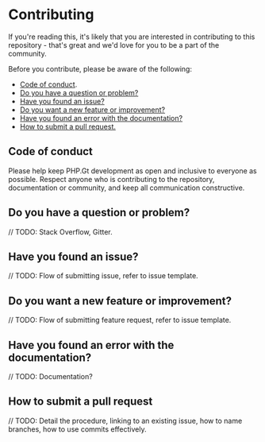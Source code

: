 Contributing
============

If you're reading this, it's likely that you are interested in contributing to this repository - that's great and we'd love for you to be a part of the community.

Before you contribute, please be aware of the following:

+ [Code of conduct](#code-of-conduct).
+ [Do you have a question or problem?](#do-you-have-a-question-or-problem)
+ [Have you found an issue?](#have-you-found-an-issue)
+ [Do you want a new feature or improvement?](#do-you-want-a-new-feature-or-improvement)
+ [Have you found an error with the documentation?](#have-you-found-an-error-with-the-documentation)
+ [How to submit a pull request.](#how-to-submit-a-pull-request)

Code of conduct
---------------

Please help keep PHP.Gt development as open and inclusive to everyone as possible. Respect anyone who is contributing to the repository, documentation or community, and keep all communication constructive.

Do you have a question or problem?
----------------------------------

// TODO: Stack Overflow, Gitter.

Have you found an issue?
------------------------

// TODO: Flow of submitting issue, refer to issue template.

Do you want a new feature or improvement?
-----------------------------------------

// TODO: Flow of submitting feature request, refer to issue template.

Have you found an error with the documentation?
-----------------------------------------------

// TODO: Documentation?

How to submit a pull request
----------------------------

// TODO: Detail the procedure, linking to an existing issue, how to name branches, how to use commits effectively.
